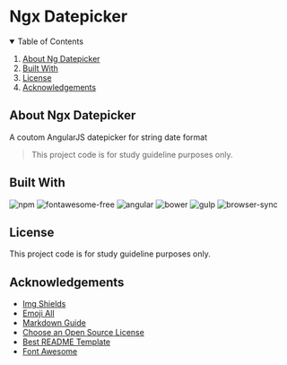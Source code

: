 # Ngx Datepicker

<!-- TABLE OF CONTENTS -->
<details open="open">
	<summary>Table of Contents</summary>
	<ol>
		<li><a href="#about-ngx-datepicker">About Ng Datepicker</a></li>
		<li><a href="#built-with">Built With</a></li>
		<li><a href="#license">License</a></li>
		<li><a href="#acknowledgements">Acknowledgements</a></li>
	</ol>
</details>

<!-- ABOUT Ngx Datepicker -->
## About Ngx Datepicker

A coutom AngularJS datepicker for string date format

> This project code is for study guideline purposes only.


## Built With

![npm](https://img.shields.io/badge/npm-6.14.6-blue?logo=npm&style=for-the-badge)
![fontawesome-free](https://img.shields.io/badge/fontawesome--free-4.7.0-blue?logo=font-awesome&style=for-the-badge)
![angular](https://img.shields.io/badge/angularJS-1.7.9-red?logo=angular&style=for-the-badge)
![bower](https://img.shields.io/badge/bower-1.8.8-orange?logo=bower&style=for-the-badge)
![gulp](https://img.shields.io/badge/gulp-4.0.2-CF4647?logo=gulp&style=for-the-badge)
![browser-sync](https://img.shields.io/badge/browser--sync-2.26.3-FF7139?logo=firefox-browser&style=for-the-badge)


<!-- LICENSE -->
## License

This project code is for study guideline purposes only.


<!-- ACKNOWLEDGEMENTS -->
## Acknowledgements
* [Img Shields](https://shields.io)
* [Emoji All](https://emojiall.com)
* [Markdown Guide](https://www.markdownguide.org)
* [Choose an Open Source License](https://choosealicense.com)
* [Best README Template](https://github.com/othneildrew/Best-README-Template)
* [Font Awesome](https://fontawesome.com)
